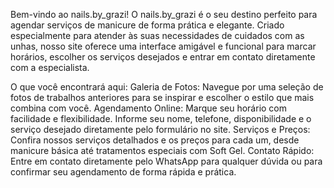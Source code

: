 Bem-vindo ao nails.by_grazi!
O nails.by_grazi é o seu destino perfeito para agendar serviços de manicure de forma prática e elegante. Criado especialmente para atender às suas necessidades de cuidados com as unhas, nosso site oferece uma interface amigável e funcional para marcar horários, escolher os serviços desejados e entrar em contato diretamente com a especialista.

O que você encontrará aqui:
Galeria de Fotos: Navegue por uma seleção de fotos de trabalhos anteriores para se inspirar e escolher o estilo que mais combina com você.
Agendamento Online: Marque seu horário com facilidade e flexibilidade. Informe seu nome, telefone, disponibilidade e o serviço desejado diretamente pelo formulário no site.
Serviços e Preços: Confira nossos serviços detalhados e os preços para cada um, desde manicure básica até tratamentos especiais com Soft Gel.
Contato Rápido: Entre em contato diretamente pelo WhatsApp para qualquer dúvida ou para confirmar seu agendamento de forma rápida e prática.
